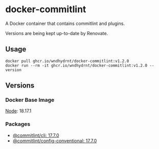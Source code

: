 # docker-commitlint

A Docker container that contains commitlint and plugins.

Versions are being kept up-to-date by Renovate.

## Usage

```shell
docker pull ghcr.io/wndhydrnt/docker-commitlint:v1.2.0
docker run --rm -it ghcr.io/wndhydrnt/docker-commitlint:v1.2.0 --version
```

## Versions

### Docker Base Image

[Node](https://hub.docker.com/_/node): 18.17.1

### Packages

- [@commitlint/cli: 17.7.0](https://www.npmjs.com/package/@commitlint/cli/v/17.7.0)
- [@commitlint/config-conventional: 17.7.0](https://www.npmjs.com/package/@commitlint/config-conventional/v/17.7.0)
